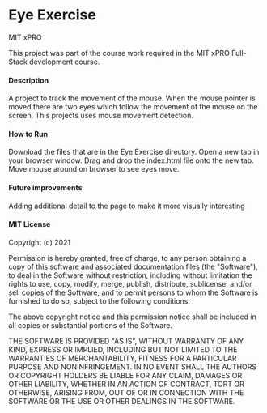 # Eye Exercise
MIT xPRO 

This project was part of the course work required in the MIT xPRO Full-Stack development course.

#### Description
A project to track the movement of the mouse. When the mouse pointer is moved there are two eyes which follow the movement of the mouse on the screen. This projects uses mouse movement detection.

#### How to Run
Download the files that are in the Eye Exercise directory. Open a new tab in your browser window. Drag and drop the index.html file onto the new tab. Move mouse around on browser to see eyes move.

#### Future improvements
Adding additional detail to the page to make it more visually interesting

#### MIT License
Copyright (c) 2021

Permission is hereby granted, free of charge, to any person obtaining a copy of this software and associated documentation files (the "Software"), to deal in the Software without restriction, including without limitation the rights to use, copy, modify, merge, publish, distribute, sublicense, and/or sell copies of the Software, and to permit persons to whom the Software is furnished to do so, subject to the following conditions:

The above copyright notice and this permission notice shall be included in all copies or substantial portions of the Software.

THE SOFTWARE IS PROVIDED "AS IS", WITHOUT WARRANTY OF ANY KIND, EXPRESS OR IMPLIED, INCLUDING BUT NOT LIMITED TO THE WARRANTIES OF MERCHANTABILITY, FITNESS FOR A PARTICULAR PURPOSE AND NONINFRINGEMENT. IN NO EVENT SHALL THE AUTHORS OR COPYRIGHT HOLDERS BE LIABLE FOR ANY CLAIM, DAMAGES OR OTHER LIABILITY, WHETHER IN AN ACTION OF CONTRACT, TORT OR OTHERWISE, ARISING FROM, OUT OF OR IN CONNECTION WITH THE SOFTWARE OR THE USE OR OTHER DEALINGS IN THE SOFTWARE.
